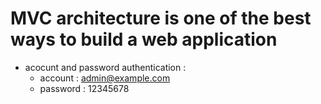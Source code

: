 # MVC architecture is one of the best ways to build a web application

* acocunt and password authentication : 
    + account : admin@example.com
    + password : 12345678